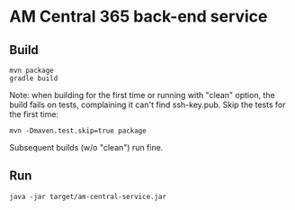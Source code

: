 AM Central 365 back-end service
===============================

Build
-----
```
mvn package
gradle build
```

Note:
when building for the first time or running with "clean" option, the
build fails on tests, complaining it can't find ssh-key.pub. Skip the
tests for the first time:

`mvn -Dmaven.test.skip=true package`

Subsequent builds (w/o "clean") run fine.

Run
---
`java -jar target/am-central-service.jar`
